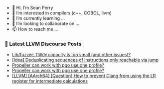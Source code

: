 - 👋 Hi, I’m Sean Perry
- 👀 I’m interested in compilers (c++, COBOL, llvm)
- 🌱 I’m currently learning ...
- 💞️ I’m looking to collaborate on ...
- 📫 How to reach me ...

<!---
s66perry/s66perry is a ✨ special ✨ repository because its `README.md` (this file) appears on your GitHub profile.
You can click the Preview link to take a look at your changes.
--->
### 📕 Latest LLVM Discourse Posts

<!-- DISCOURSE-LLVM:START -->
- [Lib/fuzzer: `TORCW` capacity is too small &lpar;and other issues&rpar;?](https://discourse.llvm.org/t/lib-fuzzer-torcw-capacity-is-too-small-and-other-issues/77810#post_2)
- [[Idea] Deduplicating sequences of instructions only reachable via jump](https://discourse.llvm.org/t/idea-deduplicating-sequences-of-instructions-only-reachable-via-jump/78019#post_2)
- [Propeller can work with pgo use one profile?](https://discourse.llvm.org/t/propeller-can-work-with-pgo-use-one-profile/78244#post_5)
- [Propeller can work with pgo use one profile?](https://discourse.llvm.org/t/propeller-can-work-with-pgo-use-one-profile/78244#post_4)
- [[LLVM] [AArch64] [Question] How to prevent Clang from using the LR register for intermediate calculations](https://discourse.llvm.org/t/llvm-aarch64-question-how-to-prevent-clang-from-using-the-lr-register-for-intermediate-calculations/78202#post_4)
<!-- DISCOURSE-LLVM:END -->
